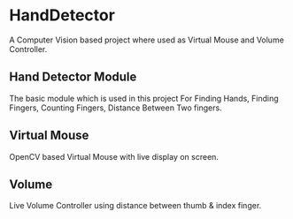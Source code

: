 # HandDetector
A Computer Vision based project where used as Virtual Mouse and Volume Controller.

## Hand Detector Module
The basic module which is used in this project For Finding Hands, Finding Fingers, Counting Fingers, Distance Between Two fingers.

## Virtual Mouse
OpenCV based Virtual Mouse with live display on screen.

## Volume
Live Volume Controller using distance between thumb & index finger.
